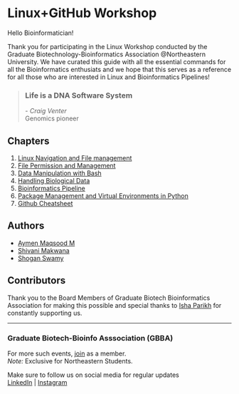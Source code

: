 # Linux+GitHub Workshop

Hello Bioinformatician!

Thank you for participating in the Linux Workshop conducted by the Graduate Biotechnology-Bioinformatics Association @Northeastern University. We have curated this guide with all the essential commands for all the Bioinformatics enthusiats and we hope that this serves as a reference for all those who are interested in Linux and Bioinformatics Pipelines!

> ### Life is a DNA Software System
> \- *Craig Venter*\
> Genomics pioneer

## Chapters

1.  [Linux Navigation and File management](./chapters/1_linux_navigation.md)
2.  [File Permission and Management](./chapters/2_file_permission.md)
3.  [Data Manipulation with Bash](./chapters/3_data_manipulation.md)
4.  [Handling Biological Data](./chapters/4_handling_biological_data_fasta_fastq.md)
5.  [Bioinformatics Pipeline](./chapters/5_bioinformatics_pipelines.md)
6.  [Package Management and Virtual Environments in Python](./chapters/6_package_management.md)
7.  [Github Cheatsheet](./chapters/git_Tutorial.md)



## Authors

-   [Aymen Maqsood M](https://github.com/mulbagalamaq)
-   [Shivani Makwana]()
-   [Shogan Swamy](https://github.com/swamyshogan)

## Contributors

Thank you to the Board Members of Graduate Biotech Bioinformatics Association for making this possible and special thanks to [Isha Parikh](https://github.com/isha2106) for constantly supporting us.

---

### Graduate Biotech-Bioinfo Asssociation (GBBA)

For more such events, [join](https://neu.campuslabs.com/engage/organization/na) as a member.\
*Note:* Exclusive for Northeastern Students.

Make sure to follow us on social media for regular updates\
[LinkedIn](https://www.linkedin.com/in/gbba-neu) \| [Instagram](https://www.instagram.com/gbba_neu)
